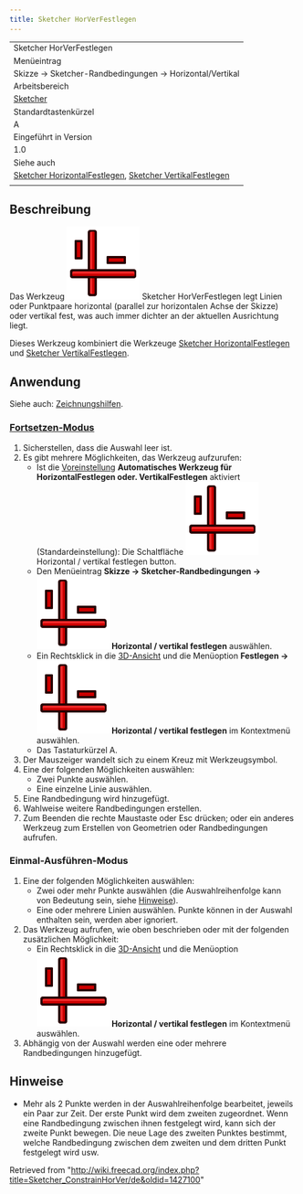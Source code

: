 ```yaml
---
title: Sketcher HorVerFestlegen
---
```


|                                                                                                                                                                                                  |
| ------------------------------------------------------------------------------------------------------------------------------------------------------------------------------------------------ |
| Sketcher HorVerFestlegen                                                                                                                                                                         |
| Menüeintrag                                                                                                                                                                                      |
| Skizze → Sketcher-Randbedingungen → Horizontal/Vertikal                                                                                                                                          |
| Arbeitsbereich                                                                                                                                                                                   |
| [Sketcher](/Sketcher_Workbench/de "Sketcher Workbench/de")                                                                                                                                       |
| Standardtastenkürzel                                                                                                                                                                             |
| A                                                                                                                                                                                                |
| Eingeführt in Version                                                                                                                                                                            |
| 1.0                                                                                                                                                                                              |
| Siehe auch                                                                                                                                                                                       |
| [Sketcher HorizontalFestlegen](/Sketcher_ConstrainHorizontal/de "Sketcher ConstrainHorizontal/de"), [Sketcher VertikalFestlegen](/Sketcher_ConstrainVertical/de "Sketcher ConstrainVertical/de") |
|                                                                                                                                                                                                  |

## Beschreibung

Das Werkzeug ![](/src/assets/images/Sketcher_ConstrainHorVer.svg) Sketcher HorVerFestlegen legt Linien oder Punktpaare horizontal (parallel zur horizontalen Achse der Skizze) oder vertikal fest, was auch immer dichter an der aktuellen Ausrichtung liegt.

Dieses Werkzeug kombiniert die Werkzeuge [Sketcher HorizontalFestlegen](/Sketcher_ConstrainHorizontal/de "Sketcher ConstrainHorizontal/de") und [Sketcher VertikalFestlegen](/Sketcher_ConstrainVertical/de "Sketcher ConstrainVertical/de").

## Anwendung

Siehe auch: [Zeichnungshilfen](/Sketcher_Workbench/de#Zeichnungshilfen "Sketcher Workbench/de").

### [Fortsetzen-Modus](/Sketcher_Workbench/de#Fortsetzen-Modi "Sketcher Workbench/de")

1. Sicherstellen, dass die Auswahl leer ist.
2. Es gibt mehrere Möglichkeiten, das Werkzeug aufzurufen:
   - Ist die [Voreinstellung](/Sketcher_Preferences/de#Allgemein "Sketcher Preferences/de") **Automatisches Werkzeug für HorizontalFestlegen oder. VertikalFestlegen** aktiviert (Standardeinstellung): Die Schaltfläche ![](/src/assets/images/Sketcher_ConstrainHorVer.svg) Horizontal / vertikal festlegen button.
   - Den Menüeintrag **Skizze → Sketcher-Randbedingungen → ![](/src/assets/images/Sketcher_ConstrainHorVer.svg) Horizontal / vertikal festlegen** auswählen.
   - Ein Rechtsklick in die [3D-Ansicht](/3D_view/de "3D view/de") und die Menüoption **Festlegen → ![](/src/assets/images/Sketcher_ConstrainHorVer.svg) Horizontal / vertikal festlegen** im Kontextmenü auswählen.
   - Das Tastaturkürzel A.
3. Der Mauszeiger wandelt sich zu einem Kreuz mit Werkzeugsymbol.
4. Eine der folgenden Möglichkeiten auswählen:
   - Zwei Punkte auswählen.
   - Eine einzelne Linie auswählen.
5. Eine Randbedingung wird hinzugefügt.
6. Wahlweise weitere Randbedingungen erstellen.
7. Zum Beenden die rechte Maustaste oder Esc drücken; oder ein anderes Werkzeug zum Erstellen von Geometrien oder Randbedingungen aufrufen.

### Einmal-Ausführen-Modus

1. Eine der folgenden Möglichkeiten auswählen:
   - Zwei oder mehr Punkte auswählen (die Auswahlreihenfolge kann von Bedeutung sein, siehe [Hinweise](#Hinweise)).
   - Eine oder mehrere Linien auswählen. Punkte können in der Auswahl enthalten sein, werden aber ignoriert.
2. Das Werkzeug aufrufen, wie oben beschrieben oder mit der folgenden zusätzlichen Möglichkeit:
   - Ein Rechtsklick in die [3D-Ansicht](/3D_view "3D view") und die Menüoption **![](/src/assets/images/Sketcher_ConstrainHorVer.svg) Horizontal / vertikal festlegen** im Kontextmenü auswählen.
3. Abhängig von der Auswahl werden eine oder mehrere Randbedingungen hinzugefügt.

## Hinweise

- Mehr als 2 Punkte werden in der Auswahlreihenfolge bearbeitet, jeweils ein Paar zur Zeit. Der erste Punkt wird dem zweiten zugeordnet. Wenn eine Randbedingung zwischen ihnen festgelegt wird, kann sich der zweite Punkt bewegen. Die neue Lage des zweiten Punktes bestimmt, welche Randbedingung zwischen dem zweiten und dem dritten Punkt festgelegt wird usw.

Retrieved from "<http://wiki.freecad.org/index.php?title=Sketcher_ConstrainHorVer/de&oldid=1427100>"
